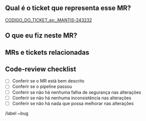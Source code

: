 ## Qual é o ticket que representa esse MR?

<!-- coloque o identificador do ticket/chamado no link e a url desta tarefa  -->

[CODIGO_DO_TICKET_ex:_MANTIS-243232](https://url_do_ticket)

## O que eu fiz neste MR?

<!-- descreva detalhadamente as alterações realizadas neste MR -->

## MRs e tickets relacionadas

<!-- descreva aqui todos os MRs e tickets/chamados relacionadas a este MR -->

## Code-review checklist

- [ ] Conferir se o MR está bem descrito
- [ ] Conferir se o pipeline passou
- [ ] Conferir se não há nenhuma falha de segurança nas alterações
- [ ] Conferir se não há nenhuma inconsistência nas alterações
- [ ] Conferir se não há nada que possa melhorar nas alterações

/label ~bug
